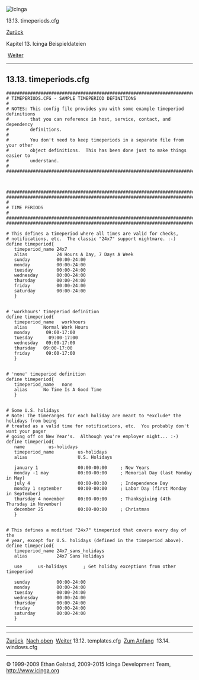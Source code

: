 ![Icinga](../images/logofullsize.png "Icinga")

13.13. timeperiods.cfg

[Zurück](sample-templates.md) 

Kapitel 13. Icinga Beispieldateien

 [Weiter](sample-windows.md)

* * * * *

13.13. timeperiods.cfg
----------------------

~~~~ {.programlisting}
###############################################################################
# TIMEPERIODS.CFG - SAMPLE TIMEPERIOD DEFINITIONS
#
# NOTES: This config file provides you with some example timeperiod definitions
#        that you can reference in host, service, contact, and dependency
#        definitions.
#
#        You don't need to keep timeperiods in a separate file from your other
#        object definitions.  This has been done just to make things easier to
#        understand.
#
###############################################################################



###############################################################################
###############################################################################
#
# TIME PERIODS
#
###############################################################################
###############################################################################

# This defines a timeperiod where all times are valid for checks,
# notifications, etc.  The classic "24x7" support nightmare. :-)
define timeperiod{
   timeperiod_name 24x7
   alias           24 Hours A Day, 7 Days A Week
   sunday          00:00-24:00
   monday          00:00-24:00
   tuesday         00:00-24:00
   wednesday       00:00-24:00
   thursday        00:00-24:00
   friday          00:00-24:00
   saturday        00:00-24:00
   }


# 'workhours' timeperiod definition
define timeperiod{
   timeperiod_name   workhours
   alias      Normal Work Hours
   monday      09:00-17:00
   tuesday      09:00-17:00
   wednesday   09:00-17:00
   thursday   09:00-17:00
   friday      09:00-17:00
   }


# 'none' timeperiod definition
define timeperiod{
   timeperiod_name   none
   alias      No Time Is A Good Time
   }


# Some U.S. holidays
# Note: The timeranges for each holiday are meant to *exclude* the holidays from being
# treated as a valid time for notifications, etc.  You probably don't want your pager
# going off on New Year's.  Although you're employer might... :-)
define timeperiod{
   name         us-holidays
   timeperiod_name         us-holidays
   alias                   U.S. Holidays

   january 1               00:00-00:00     ; New Years
   monday -1 may           00:00-00:00     ; Memorial Day (last Monday in May)
   july 4                  00:00-00:00     ; Independence Day
   monday 1 september      00:00-00:00     ; Labor Day (first Monday in September)
   thursday 4 november     00:00-00:00     ; Thanksgiving (4th Thursday in November)
   december 25             00:00-00:00     ; Christmas
   }


# This defines a modified "24x7" timeperiod that covers every day of the
# year, except for U.S. holidays (defined in the timeperiod above).
define timeperiod{
   timeperiod_name 24x7_sans_holidays
   alias           24x7 Sans Holidays

   use      us-holidays      ; Get holiday exceptions from other timeperiod

   sunday          00:00-24:00
   monday          00:00-24:00
   tuesday         00:00-24:00
   wednesday       00:00-24:00
   thursday        00:00-24:00
   friday          00:00-24:00
   saturday        00:00-24:00
   }
~~~~

* * * * *

  ---------------------------------- -------------------------- --------------------------------
  [Zurück](sample-templates.md)    [Nach oben](ch13.md)      [Weiter](sample-windows.md)
  13.12. templates.cfg               [Zum Anfang](index.md)    13.14. windows.cfg
  ---------------------------------- -------------------------- --------------------------------

© 1999-2009 Ethan Galstad, 2009-2015 Icinga Development Team,
http://www.icinga.org
